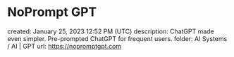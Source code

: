 # NoPrompt GPT

created: January 25, 2023 12:52 PM (UTC)
description: ChatGPT made even simpler. Pre-prompted ChatGPT for frequent users.
folder: AI Systems / AI | GPT
url: https://nopromptgpt.com